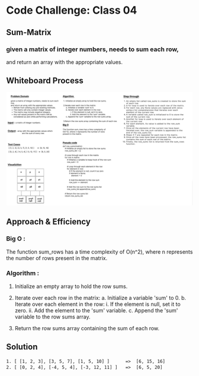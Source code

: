 # Code Challenge: Class 04
## Sum-Matrix
### given a matrix of integer numbers, needs to sum each row,
and return an array with the appropriate values.

## Whiteboard Process
![cc](./whiteboard-SaraAlkhateeb.png)


## Approach & Efficiency
### Big O : 
The function sum_rows has a time complexity of O(n^2), where n represents the number of rows present in the matrix.


### Algorithm :
1.	Initialize an empty array to hold the row sums.

2. Iterate over each row in the matrix: 
      a. Initialize a variable 'sum' to 0.
      b. Iterate over each element in the row:
               i. If the element is null, set it to zero. 
              ii. Add the element to the 'sum' variable.
      c. Append the 'sum' variable to the row sums array.

3. Return the row sums array containing the sum of each row.


## Solution


	1. [ [1, 2, 3], [3, 5, 7], [1, 5, 10] ]      =>  [6, 15, 16]
    2. [ [0, 2, 4], [-4, 5, 4], [-3, 12, 11] ]   =>  [6, 5, 20]
